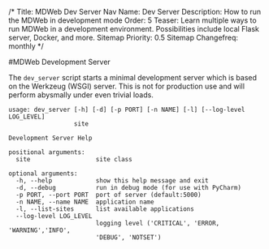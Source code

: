 /*
Title: MDWeb Dev Server
Nav Name: Dev Server
Description: How to run the MDWeb in development mode
Order: 5
Teaser: Learn multiple ways to run MDWeb in a development environment.
    Possibilities include local Flask server, Docker, and more.
Sitemap Priority: 0.5
Sitemap Changefreq: monthly
*/


#MDWeb Development Server

The `dev_server` script starts a minimal development server which is based on
the Werkzeug (WSGI) server. This is not for production use and will perform
abysmally under even trivial loads.

    usage: dev_server [-h] [-d] [-p PORT] [-n NAME] [-l] [--log-level LOG_LEVEL]
                      site
    
    Development Server Help
    
    positional arguments:
      site                  site class
    
    optional arguments:
      -h, --help            show this help message and exit
      -d, --debug           run in debug mode (for use with PyCharm)
      -p PORT, --port PORT  port of server (default:5000)
      -n NAME, --name NAME  application name
      -l, --list-sites      list available applications
      --log-level LOG_LEVEL
                            logging level ('CRITICAL', 'ERROR, 'WARNING','INFO',
                            'DEBUG', 'NOTSET')

